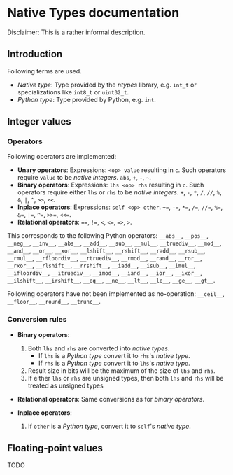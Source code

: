 Native Types documentation
==========================

Disclaimer: This is a rather informal description.

## Introduction

Following terms are used.
* *Native type*: Type provided by the *ntypes* library, e.g. `int_t` or specializations like `int8_t` or `uint32_t`.
* *Python type*: Type provided by Python, e.g. `int`.


## Integer values

### Operators

Following operators are implemented:

* __Unary operators__: Expressions: `<op> value` resulting in `c`. Such operators require `value` to be *native integers*. `abs`, `+`, `-`, `~`.
* __Binary operators__: Expressions: `lhs <op> rhs` resulting in `c`. Such operators require either `lhs` or `rhs` to be *native integers*. `+`, `-`, `*`, `/`, `//`, `%`, `&`, `|`, `^`, `>>`, `<<`.
* __Inplace operators__: Expressions: `self <op> other`. `+=`, `-=`, `*=`, `/=`, `//=`, `%=`, `&=`, `|=`, `^=`, `>>=`, `<<=`.
* __Relational operators__: `==`, `!=`, `<`, `<=`, `=>`, `>`.

This corresponds to the following Python operators:
`__abs__`, `__pos__`, `__neg__`, `__inv__`, `__abs__`, `__add__`, `__sub__`, `__mul__`, `__truediv__`, `__mod__`, `__and__`, `__or__`, `__xor__`, `__lshift__`, `__rshift__`, `__radd__`, `__rsub__`, `__rmul__`, `__rfloordiv__`, `__rtruediv__`, `__rmod__`, `__rand__`, `__ror__`, `__rxor__`, `__rlshift__`, `__rrshift__`, `__iadd__`, `__isub__`, `__imul__`, `__ifloordiv__`, `__itruediv__`, `__imod__`, `__iand__`, `__ior__`, `__ixor__`, `__ilshift__`, `__irshift__`, `__eq__`, `__ne__`, `__lt__`, `__le__`, `__ge__`, `__gt__`.

Following operators have not been implemented as no-operation: `__ceil__`, `__floor__`, `__round__`, `__trunc__`.

### Conversion rules

* __Binary operators__:
  1. Both `lhs` and `rhs` are converted into *native types*.
      * If `lhs` is a *Python type* convert it to `rhs`'s *native type*.
      * If `rhs` is a *Python type* convert it to `lhs`'s *native type*.
  2. Result size in bits will be the maximum of the size of `lhs` and `rhs`.
  3. If either `lhs` or `rhs` are unsigned types, then both `lhs` and `rhs` will be treated as unsigned types
  
* __Relational operators__: Same conversions as for *binary operators*.

* __Inplace operators__:
  1. If `other` is a *Python type*, convert it to `self`'s *native type*.


## Floating-point values

TODO
